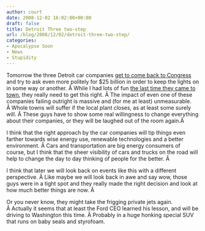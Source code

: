 ```yaml
---
author: court
date: 2008-12-02 16:02:00+00:00
draft: false
title: Detroit Three two-step
url: /blog/2008/12/02/detroit-three-two-step/
categories:
- Apocalypse Soon
- News
- Stupidity
---
```


Tomorrow the three Detroit car companies [get to come back to Congress](http://business.theglobeandmail.com/servlet/story/RTGAM.20081202.wibautos02/BNStory/Business/?page=rss&id=RTGAM.20081202.wibautos02) and try to ask even more politely for $25 billion in order to keep the lights on in some way or another. Â While I had lots of fun [the last time they came to town](http://www.vallentyne.com/blog/2008/11/25/my-wallets-too-small-for-my-50s-and-my-diamond-shoes-are-too-tight/), they really need to get this right. Â The impact of even one of these companies failing outright is massive and (for me at least) unmeasurable. Â Whole towns will suffer if the local plant closes, as at least some surely will. Â These guys have to show some real willingness to change everything about their companies, or they will be laughed out of the room again.Â 

I think that the right approach by the car companies will tip things even farther towards wise energy use, renewable technologies and a better environment. Â Cars and transportation are big energy consumers of course, but I think that the sheer visibility of cars and trucks on the road will help to change the day to day thinking of people for the better. Â 

I think that later we will look back on events like this with a different perspective. Â Like maybe we will look back in awe and say wow, those guys were in a tight spot and they really made the right decision and look at how much better things are now. Â 

Or you never know, they might take the frigging private jets again. Â Actually it seems that at least the Ford CEO learned his lesson, and will be driving to Washington this time. Â Probably in a huge honking special SUV that runs on baby seals and styrofoam.
